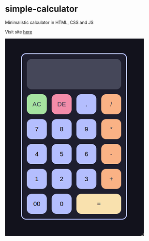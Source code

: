 # simple-calculator

Minimalistic calculator in HTML, CSS and JS

Visit site [here](https://akash2003git.github.io/simple-calculator/)

![Screenshot](screenshot.png)
